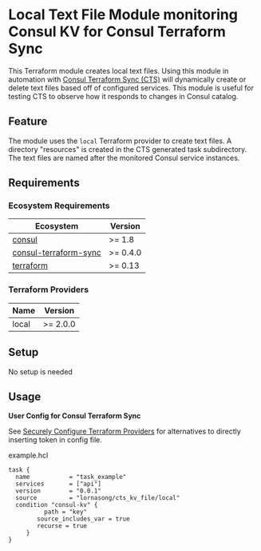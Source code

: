 # Local Text File Module monitoring Consul KV for Consul Terraform Sync

This Terraform module creates local text files. Using this module in automation with [Consul Terraform Sync (CTS)](https://www.consul.io/docs/nia) will dynamically create or delete text files based off of configured services. This module is useful for testing CTS to observe how it responds to changes in Consul catalog.

## Feature

The module uses the `local` Terraform provider to create text files. A directory "resources" is created in the CTS generated task subdirectory. The text files are named after the monitored Consul service instances.

## Requirements

### Ecosystem Requirements

| Ecosystem | Version |
|-----------|---------|
| [consul](https://www.consul.io/downloads) | >= 1.8 |
| [consul-terraform-sync](https://www.consul.io/docs/nia) | >= 0.4.0 |
| [terraform](https://www.terraform.io) | >= 0.13 |

### Terraform Providers

| Name | Version |
|------|---------|
| local | >= 2.0.0 |

## Setup

No setup is needed

## Usage

**User Config for Consul Terraform Sync**

See [Securely Configure Terraform Providers](https://www.consul.io/docs/nia/configuration#securely-configure-terraform-providers) for alternatives to directly inserting token in config file.

example.hcl
```hcl
task {
  name           = "task_example"
  services       = ["api"]
  version        = "0.0.1"
  source         = "lornasong/cts_kv_file/local"
  condition "consul-kv" {
		  path = "key"
  		source_includes_var = true
	  	recurse = true
	 }
}
```
